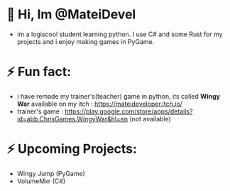  # 👋 Hi, Im @MateiDevel
- im a logiscool student learning python. I use C# and some Rust for my projects and i enjoy making games in PyGame.
# ⚡ Fun fact:
- i have remade my trainer's(teacher) game in python, its called **Wingy War** available on my itch : https://mateideveloper.itch.io/
- trainer's game :  https://play.google.com/store/apps/details?id=abb.ChrisGames.WingyWar&hl=en (not available)
# ⚡ Upcoming Projects:
- Wingy Jump (PyGame)
- VolumeMxr (C#) 

<!---
MateiDevel/MateiDevel is a ✨ special ✨ repository because its `README.md` (this file) appears on your GitHub profile.
You can click the Preview link to take a look at your changes.
--->
